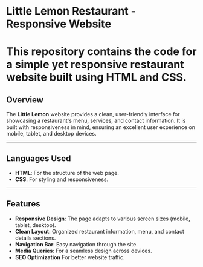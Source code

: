 # Little Lemon Restaurant - Responsive Website

# This repository contains the code for a simple yet responsive restaurant website built using **HTML** and **CSS**.

## Overview
The **Little Lemon** website provides a clean, user-friendly interface for showcasing a restaurant's menu, services, and contact information. It is built with responsiveness in mind, ensuring an excellent user experience on mobile, tablet, and desktop devices.

---

## Languages Used
- **HTML**: For the structure of the web page.
- **CSS**: For styling and responsiveness.

---

## Features
- **Responsive Design**: The page adapts to various screen sizes (mobile, tablet, desktop).
- **Clean Layout**: Organized restaurant information, menu, and contact details sections.
- **Navigation Bar**: Easy navigation through the site.
- **Media Queries**: For a seamless design across devices.
- **SEO Optimization** For better website traffic.
